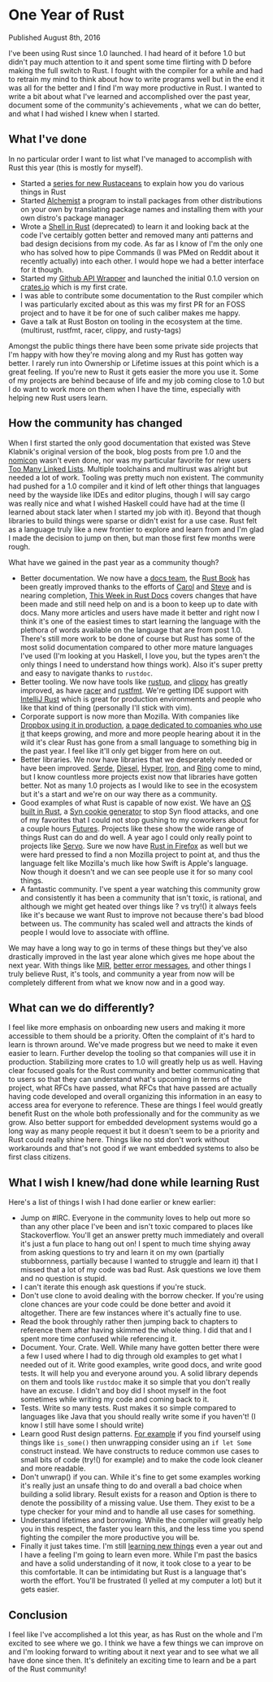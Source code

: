 # One Year of Rust
<div class="subtitle">Published August 8th, 2016</div>

I've been using Rust since 1.0 launched. I had heard of it before 1.0
but didn't pay much attention to it and spent some time flirting with
D before making the full switch to Rust. I fought with the compiler for
a while and had to retrain my mind to think about how to write programs
well but in the end it was all for the better and I find I'm way more
productive in Rust. I wanted to write a bit about what I've learned and
accomplished over the past year, document some of the community's achievements
, what we can do better, and what I had wished I knew when I started.

## What I've done
In no particular order I want to list what I've managed to accomplish
with Rust this year (this is mostly for myself).

- Started a [series for new Rustaceans](http://mgattozzi.github.io/archive/) to explain how you do various
  things in Rust
- Started [Alchemist](http://mgattozzi.github.io/2016/05/05/announcing-alchemist.html) a program to install packages from other
  distributions on your own by translating package names and installing
  them with your own distro's package manager
- Wrote a [Shell in Rust](https://github.com/mgattozzi/Rusty) (deprecated) to learn it and looking back at
  the code I've certaibly gotten better and removed many anti patterns
  and bad design decisions from my code. As far as I know of I'm the
  only one who has solved how to pipe Commands (I was PMed on Reddit
  about it recently actually) into each other. I would hope we had a
  better interface for it though.
- Started my [Github API Wrapper](https://github.com/mgattozzi/github-rs) and launched the initial 0.1.0 version on
  [crates.io](https://crates.io/crates/github-rs) which is my first crate.
- I was able to contribute some documentation to the Rust compiler which
  I was particularly excited about as this was my first PR for an FOSS
  project and to have it be for one of such caliber makes me happy.
- Gave a talk at Rust Boston on tooling in the ecosystem at the time.
  (multirust, rustfmt, racer, clippy, and rusty-tags)

Amongst the public things there have been some private side projects that
I'm happy with how they're moving along and my Rust has gotten way
better. I rarely run into Ownership or Lifetime issues at this point
which is a great feeling. If you're new to Rust it gets easier the more
you use it. Some of my projects are behind because of life and my job
coming close to 1.0 but I do want to work more on them when I have the
time, especially with helping new Rust users learn.

## How the community has changed
When I first started the only good documentation that existed was Steve
Klabnik's original version of the book, blog posts from pre 1.0 and the
[nomicon](https://doc.rust-lang.org/nomicon/) wasn't even done, nor was my particular favorite for new users
[Too Many Linked Lists](http://cglab.ca/~abeinges/blah/too-many-lists/book/). Multiple toolchains and multirust was alright
but needed a lot of work. Tooling was pretty much non existent. The
community had pushed for a 1.0 compiler and it kind of left other things
that languages need by the wayside like IDEs and editor plugins, though I will
say cargo was really nice and what I wished Haskell could have had at the time (I learned about stack later
when I started my job with it). Beyond that though libraries to build
things were sparse or didn't exist for a use case. Rust felt as a language
truly like a new frontier to explore and learn from and I'm glad I made the
decision to jump on then, but man those first few months were rough.

What have we gained in the past year as a community though?

- Better documentation. We now have a [docs team](https://www.rust-lang.org/en-US/team.html#Documentation-team), the [Rust Book](https://github.com/rust-lang/book)
  has been greatly improved thanks to the efforts of [Carol](https://github.com/carols10cents) and [Steve](https://github.com/steveklabnik) and
  is nearing completion, [This Week in Rust Docs](http://guillaumegomez.github.io/this-week-in-rust-docs/) covers changes that have
  been made and still need help on and is a boon to keep up to date with
  docs. Many more articles and users have made it better and right now
  I think it's one of the easiest times to start learning the language
  with the plethora of words available on the language that are from
  post 1.0. There's still more work to be done of course but Rust has
  some of the most solid documentation compared to other more mature
  languages I've used (I'm looking at you Haskell, I love you, but the
  types aren't the only things I need to understand how things work).
  Also it's super pretty and easy to navigate thanks to `rustdoc`.
- Better tooling. We now have tools like [rustup](https://github.com/rust-lang-nursery/rustup.rs), and [clippy](https://github.com/Manishearth/rust-clippy)
  has greatly improved, as have [racer](https://github.com/phildawes/racer) and [rustfmt](https://github.com/rust-lang-nursery/rustfmt). We're getting
  IDE support with [IntelliJ Rust](https://github.com/intellij-rust/intellij-rust) which is great for
  production environments and people who like that kind of thing
  (personally I'll stick with vim).
- Corporate support is now more than Mozilla. With companies like
  [Dropbox using it in production](https://blogs.dropbox.com/tech/2016/05/inside-the-magic-pocket/), [a page dedicated to companies who
  use it](https://www.rust-lang.org/en-US/friends.html) that keeps growing, and more and more people hearing about
  it in the wild it's clear Rust has gone from a small language to
  something big in the past year. I feel like it'll only get bigger from
  here on out.
- Better libraries. We now have libraries that we desperately needed or
  have been improved. [Serde](https://github.com/serde-rs/serde), [Diesel](https://github.com/diesel-rs/diesel), [Hyper](https://github.com/hyperium/hyper), [Iron](https://github.com/iron/iron), and [Ring](https://github.com/briansmith/ring)
  come to mind, but I know countless more projects exist now that
  libraries have gotten better. Not as many 1.0 projects as I would like
  to see in the ecosystem but it's a start and we're on our way there as
  a community.
- Good examples of what Rust is capable of now exist. We have an [OS built
  in Rust](https://github.com/redox-os/redox), a [Syn cookie generator](https://github.com/LTD-Beget/syncookied) to stop Syn flood attacks, and one of my favorites
  that I could not stop gushing to my coworkers about for a couple
  hours [Futures](https://aturon.github.io/blog/2016/08/11/futures/). Projects like these show the wide range of things
  Rust can do and do well. A year ago I could only really point to
  projects like [Servo](https://github.com/servo/servo). Sure we now have [Rust in Firefox](https://hacks.mozilla.org/2016/07/shipping-rust-in-firefox/) as well
  but we were hard pressed to find a non Mozilla project to point at,
  and thus the language felt like Mozilla's much like how Swift is
  Apple's language. Now though it doesn't and we can see people use it
  for so many cool things.
- A fantastic community. I've spent a year watching this community grow
  and consistently it has been a community that isn't toxic, is
  rational, and although we might get heated over things like ? vs
  try!() it always feels like it's because we want Rust to improve not
  because there's bad blood between us. The community has scaled well
  and attracts the kinds of people I would love to associate with
  offline.

We may have a long way to go in terms of these things but they've also
drastically improved in the last year alone which gives me hope about
the next year. With things like [MIR](https://blog.rust-lang.org/2016/04/19/MIR.html), [better error messages](https://blog.rust-lang.org/2016/08/10/Shape-of-errors-to-come.html), and
other things I truly believe Rust, it's tools, and community a year from
now will be completely different from what we know now and in a good
way.

## What can we do differently?
I feel like more emphasis on onboarding new users and making it more
accessible to them should be a priority. Often the complaint of it's
hard to learn is thrown around. We've made progress but we need to make
it even easier to learn. Further develop the tooling so that companies
will use it in production. Stabilizing more crates to 1.0 will greatly
help us as well. Having clear focused goals for the Rust community and
better communicating that to users so that they can understand what's
upcoming in terms of the project, what RFCs have passed, what RFCs that
have passed are actually having code developed and overall organizing
this information in an easy to access area for everyone to reference.
These are things I feel would greatly benefit Rust on the whole both
professionally and for the community as we grow. Also better support for
embedded development systems would go a long way as many people request
it but it doesn't seem to be a priority and Rust could really shine
here. Things like no std don't work without workarounds and that's not
good if we want embedded systems to also be first class citizens.

## What I wish I knew/had done while learning Rust
Here's a list of things I wish I had done earlier or knew earlier:

- Jump on #IRC. Everyone in the community loves to help out more so than
  any other place I've been and isn't toxic compared to places like
  Stackoverflow. You'll get an answer pretty much immediately and
  overall it's just a fun place to hang out on! I spent to much time
  shying away from asking questions to try and learn it on my own
  (partially stubbornness, partially because I wanted to struggle and
  learn it) that I missed that a lot of my code was bad Rust. Ask
  questions we love them and no question is stupid.
- I can't iterate this enough ask questions if you're stuck.
- Don't use clone to avoid dealing with the borrow checker. If you're
  using clone chances are your code could be done better and avoid it
  altogether. There are few instances where it's actually fine to use.
- Read the book throughly rather then jumping back to chapters to
  reference them after having skimmed the whole thing. I did that and
  I spent more time confused while referencing it.
- Document. Your. Crate. Well. While many have gotten better there were
  a few I used where I had to dig through old examples to get what
  I needed out of it. Write good examples, write good docs, and write
  good tests. It will help you and everyone around you. A solid library
  depends on them and tools like `rustdoc` make it so simple that you
  don't really have an excuse. I didn't and boy did I shoot myself in
  the foot sometimes while writing my code and coming back to it.
- Tests. Write so many tests. Rust makes it so simple compared to
  languages like Java that you should really write some if you haven't!
  (I know I still have some I should write)
- Learn good Rust design patterns. [For example](https://github.com/mgattozzi/Rusty/blob/70fe29ce78f70ca34f83c050ab522d4457abe6ca/src/process/stdproc.rs#L5-L19) if you find yourself
  using things like `is_some()` then unwrapping consider using an
  `if let Some` construct instead. We have constructs to reduce common
  use cases to small bits of code (try!() for example) and to make the
  code look cleaner and more readable.
- Don't unwrap() if you can. While it's fine to get some examples
  working it's really just an unsafe thing to do and overall a bad
  choice when building a solid library. Result exists for a reason and
  Option is there to denote the possibility of a missing value. Use
  them. They exist to be a type checker for your mind and to handle all
  use cases for something.
- Understand lifetimes and borrowing. While the compiler will greatly
  help you in this respect, the faster you learn this, and the less time
  you spend fighting the compiler the more productive you will be.
- Finally it just takes time. I'm still [learning new things](https://twitter.com/mgattozzi/status/755413395541753856) even
  a year out and I have a feeling I'm going to learn even more. While
  I'm past the basics and have a solid understanding of it now, it took
  close to a year to be this comfortable. It can be intimidating but
  Rust is a language that's worth the effort. You'll be frustrated (I
  yelled at my computer a lot) but it gets easier.

## Conclusion
I feel like I've accomplished a lot this year, as has Rust on the whole
and I'm excited to see where we go. I think we have a few things we can
improve on and I'm looking forward to writing about
it next year and to see what we all have done since then. It's definitely an
exciting time to learn and be a part of the Rust community!
